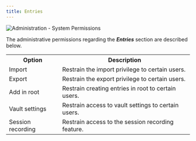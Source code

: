 ```yaml
---
title: Entries
---
```


![Administration - System Permissions](https://webdevolutions.azureedge.net/docs/en/server/clip8052.png) 

The administrative permissions regarding the ***Entries*** section are described below. 
<table>
	<tr>
		<th>
Option 
		</th>
		<th>
Description 
		</th>
	</tr>
	<tr>
		<td>
Import 
		</td>
		<td>
Restrain the import privilege to certain users. 
		</td>
	</tr>
	<tr>
		<td>
Export 
		</td>
		<td>
Restrain the export privilege to certain users. 
		</td>
	</tr>
	<tr>
		<td>
Add in root 
		</td>
		<td>
Restrain creating entries in root to certain users. 
		</td>
	</tr>
	<tr>
		<td>
Vault settings 
		</td>
		<td>
Restrain access to vault settings to certain users. 
		</td>
	</tr>
	<tr>
		<td>
Session recording 
		</td>
		<td>
Restrain access to the session recording feature. 
		</td>
	</tr>
</table>



